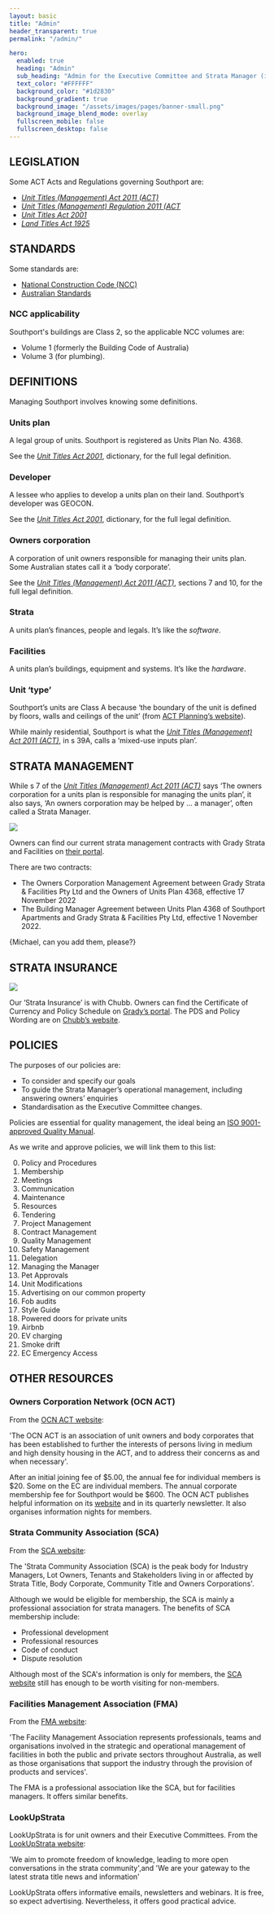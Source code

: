 ```yaml
---
layout: basic
title: "Admin"
header_transparent: true
permalink: "/admin/"

hero:
  enabled: true
  heading: "Admin"
  sub_heading: "Admin for the Executive Committee and Strata Manager (including Building Manager)."
  text_color: "#FFFFFF"
  background_color: "#1d2830"
  background_gradient: true
  background_image: "/assets/images/pages/banner-small.png"
  background_image_blend_mode: overlay
  fullscreen_mobile: false
  fullscreen_desktop: false
---
```


## LEGISLATION

Some ACT Acts and Regulations governing Southport are:

- [_Unit Titles (Management) Act 2011 (ACT)_](https://www.legislation.act.gov.au/View/a/2011-41/current/html/2011-41.html)
- [_Unit Titles (Management) Regulation 2011 (ACT_](https://www.legislation.act.gov.au/View/sl/2011-39/current/html/2011-39.html)
- [_Unit Titles Act 2001_](https://www.legislation.act.gov.au/View/a/2001-16/current/html/2001-16.html)
- [_Land Titles Act 1925_](https://www.legislation.act.gov.au/View/a/1925-1/current/html/1925-1.html)

## STANDARDS

Some standards are:

- [National Construction Code (NCC)](https://ncc.abcb.gov.au)
- [Australian Standards](https://www.standards.org.au)

### NCC applicability

Southport's buildings are Class 2, so the applicable NCC volumes are:

- Volume 1 (formerly the Building Code of Australia)
- Volume 3 (for plumbing).

## DEFINITIONS

Managing Southport involves knowing some definitions.

### Units plan

A legal group of units. Southport is registered as Units Plan No. 4368.

See the [_Unit Titles Act 2001_](https://www.legislation.act.gov.au/View/a/2001-16/current/html/2001-16.html), dictionary, for the full legal definition.

### Developer

A lessee who applies to develop a units plan on their land. Southport’s developer was GEOCON.

See the [_Unit Titles Act 2001_](https://www.legislation.act.gov.au/View/a/2001-16/current/html/2001-16.html), dictionary, for the full legal definition.

### Owners corporation

A corporation of unit owners responsible for managing their units plan. Some Australian states call it a ‘body corporate’.

See the [_Unit Titles (Management) Act 2011 (ACT)_](https://www.legislation.act.gov.au/View/a/2011-41/current/html/2011-41.html), sections 7 and 10, for the full legal definition.

### Strata

A units plan’s finances, people and legals. It’s like the _software_.

### Facilities

A units plan’s buildings, equipment and systems. It’s like the _hardware_.

### Unit ‘type’

Southport’s units are Class A because ‘the boundary of the unit is defined by floors, walls and ceilings of the unit’ (from [ACT Planning’s website](https://www.planning.act.gov.au/community/buy/leasing-and-titles/unit-titles)).

While mainly residential, Southport is what the [_Unit Titles (Management) Act 2011 (ACT)_](https://www.legislation.act.gov.au/View/a/2011-41/current/html/2011-41.html), in s 39A, calls a ‘mixed-use inputs plan’.

## STRATA MANAGEMENT

While s 7 of the [_Unit Titles (Management) Act 2011 (ACT)_](https://www.legislation.act.gov.au/View/a/2011-41/current/html/2011-41.html) says ‘The owners corporation for a units plan is responsible for managing the units plan’, it also says, ‘An owners corporation may be helped by … a manager’, often called a Strata Manager.

![](/assets/images/pages/9-stuff-002.jpg)

Owners can find our current strata management contracts with Grady Strata and Facilities on [their portal](https://gradystrata.com.au/client-login/).

There are two contracts:

- The Owners Corporation Management Agreement between Grady Strata & Facilities Pty Ltd and the Owners of Units Plan 4368, effective 17 November 2022
- The Building Manager Agreement between Units Plan 4368 of Southport Apartments and Grady Strata & Facilities Pty Ltd, effective 1 November 2022.

{Michael, can you add them, please?}

## STRATA INSURANCE

![](/assets/images/pages/9-stuff-003.png)

Our ‘Strata Insurance’ is with Chubb. Owners can find the Certificate of Currency and Policy Schedule on [Grady’s portal](https://gradystrata.com.au/client-login/). The PDS and Policy Wording are on [Chubb’s website](https://www.chubb.com/content/dam/chubb-sites/chubb-com/au-en/businesses/policy-wordings-and-documents/chubb-strata-insurance-pds.pdf).

## POLICIES

The purposes of our policies are:

- To consider and specify our goals
- To guide the Strata Manager’s operational management, including answering owners’ enquiries
- Standardisation as the Executive Committee changes.

Policies are essential for quality management, the ideal being an [ISO 9001-approved Quality Manual](https://www.iso.org/standard/62085.html).

As we write and approve policies, we will link them to this list:

0. Policy and Procedures
1. Membership
2. Meetings
3. Communication
4. Maintenance
5. Resources
6. Tendering
7. Project Management
8. Contract Management
9. Quality Management
10. Safety Management
11. Delegation
12. Managing the Manager
13. Pet Approvals
14. Unit Modifications
15. Advertising on our common property
16. Fob audits
17. Style Guide
18. Powered doors for private units
19. Airbnb
20. EV charging
21. Smoke drift
22. EC Emergency Access

## OTHER RESOURCES

### Owners Corporation Network (OCN ACT)

From the [OCN ACT website](https://www.ocnact.org.au):

'The OCN ACT is an association of unit owners and body corporates that has been established to further the interests of persons living in medium and high density housing in the ACT, and to address their concerns as and when necessary'.

After an initial joining fee of $5.00, the annual fee for individual members is $20. Some on the EC are individual members. The annual corporate membership fee for Southport would be $600. The OCN ACT publishes helpful information on its [website](https://www.ocnact.org.au) and in its quarterly newsletter. It also organises information nights for members.

### Strata Community Association (SCA)

From the [SCA website](https://www.strata.community):

The 'Strata Community Association (SCA) is the peak body for Industry Managers, Lot Owners, Tenants and Stakeholders living in or affected by Strata Title, Body Corporate, Community Title and Owners Corporations'.

Although we would be eligible for membership, the SCA is mainly a professional association for strata managers. The benefits of SCA membership include:

- Professional development
- Professional resources
- Code of conduct
- Dispute resolution 

Although most of the SCA's information is only for members, the [SCA website](https://www.strata.community) still has enough to be worth visiting for non-members.

### Facilities Management Association (FMA)

From the [FMA website](https://www.fma.com.au/Web):

'The Facility Management Association represents professionals, teams and organisations involved in the strategic and operational management of facilities in both the public and private sectors throughout Australia, as well as those organisations that support the industry through the provision of products and services'.

The FMA is a professional association like the SCA, but for facilities managers. It offers similar benefits. 

### LookUpStrata

LookUpStrata is for unit owners and their Executive Committees. From the [LookUpStrata website](https://www.lookupstrata.com.au):

'We aim to promote freedom of knowledge, leading to more open conversations in the strata community',and 'We are your gateway to the latest strata title news and information'

LookUpStrata offers informative emails, newsletters and webinars. It is free, so expect advertising. Nevertheless, it offers good practical advice.
